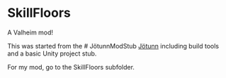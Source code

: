 # SkillFloors

A Valheim mod!

This was started from the # JötunnModStub [Jötunn](https://github.com/Valheim-Modding/Jotunn) including build tools and a basic Unity project stub.

For my mod, go to the SkillFloors subfolder.